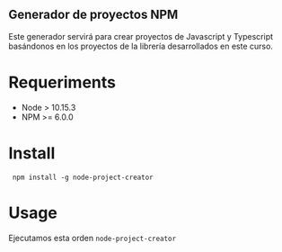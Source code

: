 ## Generador de proyectos NPM

Este generador servirá para crear proyectos de Javascript y Typescript basándonos en los proyectos de la librería
desarrollados en este curso.

# Requeriments
* Node > 10.15.3
* NPM >= 6.0.0

# Install
``` npm install -g node-project-creator```

# Usage
Ejecutamos esta orden
```node-project-creator```